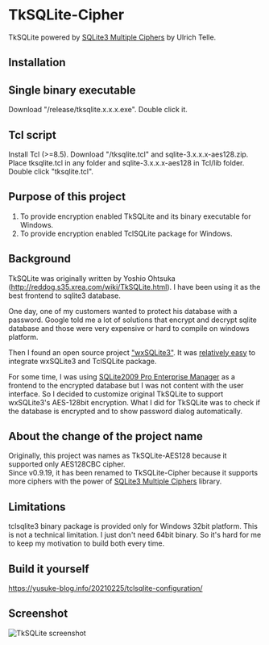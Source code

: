 TkSQLite-Cipher
===============

TkSQLite powered by [SQLite3 Multiple Ciphers](https://github.com/utelle/SQLite3MultipleCiphers) by Ulrich Telle.

Installation
---------------------------------------
## Single binary executable
Download "/release/tksqlite.x.x.x.exe".
Double click it.

## Tcl script
Install Tcl (>=8.5).
Download "/tksqlite.tcl" and sqlite-3.x.x.x-aes128.zip.
Place tksqlite.tcl in any folder and sqlite-3.x.x.x-aes128 in Tcl/lib folder.
Double click "tksqlite.tcl".

Purpose of this project
-----------------------
1. To provide encryption enabled TkSQLite and its binary executable for Windows.
2. To provide encryption enabled TclSQLite package for Windows.

Background
----------
TkSQLite was originally written by Yoshio Ohtsuka (http://reddog.s35.xrea.com/wiki/TkSQLite.html).
I have been using it as the best frontend to sqlite3 database.

One day, one of my customers wanted to protect his database with a password.
Google told me a lot of solutions that encrypt and decrypt sqlite database
and those were very expensive or hard to compile on windows platform.

Then I found an open source project ["wxSQLite3"](https://github.com/utelle/wxsqlite3).
It was [relatively easy](http://yusuke-blog.info/20150115/tclsqlite-configuration/ "Tcl SQLite build configuration") 
to integrate wxSQLite3 and TclSQLite package.

For some time, I was using [SQLite2009 Pro Enterprise Manager](http://osenxpsuite.net/?xp=3 "SQLite2009 Pro Enterprise Manager") 
as a frontend to the encrypted database but I was not content with the user interface.
So I decided to customize original TkSQLite to support wxSQLite3's AES-128bit encryption.
What I did for TkSQLite was to check if the database is encrypted and to show password dialog automatically.

About the change of the project name
-----------
Originally, this project was names as TkSQLite-AES128 because it supported only AES128CBC cipher.  
Since v0.9.19, it has been renamed to TkSQLite-Cipher because it supports more ciphers with the power of [SQLite3 Multiple Ciphers](https://github.com/utelle/SQLite3MultipleCiphers) library.

Limitations
-----------
tclsqlite3 binary package is provided only for Windows 32bit platform.
This is not a technical limitation. I just don't need 64bit binary. So it's hard for me to keep my motivation to build both every time.

Build it yourself
-----------
https://yusuke-blog.info/20210225/tclsqlite-configuration/

Screenshot
----------
![TkSQLite screenshot](https://raw.github.com/yyamasak/TkSQLite-AES128/master/img/TkSQLite-aes128-Screenshot.png "TkSQLite-aes128 screenshot")
